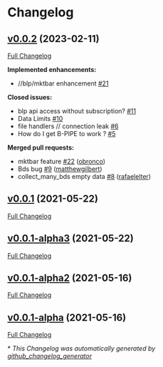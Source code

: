 # Changelog

## [v0.0.2](https://github.com/matthewgilbert/blp/tree/v0.0.2) (2023-02-11)

[Full Changelog](https://github.com/matthewgilbert/blp/compare/v0.0.1...v0.0.2)

**Implemented enhancements:**

- //blp/mktbar enhancement [\#21](https://github.com/matthewgilbert/blp/issues/21)

**Closed issues:**

- blp api access without subscription? [\#11](https://github.com/matthewgilbert/blp/issues/11)
- Data Limits [\#10](https://github.com/matthewgilbert/blp/issues/10)
- file handlers // connection leak [\#6](https://github.com/matthewgilbert/blp/issues/6)
- How do I get B-PIPE to work ? [\#5](https://github.com/matthewgilbert/blp/issues/5)

**Merged pull requests:**

- mktbar feature [\#22](https://github.com/matthewgilbert/blp/pull/22) ([obronco](https://github.com/obronco))
- Bds bug [\#9](https://github.com/matthewgilbert/blp/pull/9) ([matthewgilbert](https://github.com/matthewgilbert))
- collect\_many\_bds empty data [\#8](https://github.com/matthewgilbert/blp/pull/8) ([rafaelelter](https://github.com/rafaelelter))

## [v0.0.1](https://github.com/matthewgilbert/blp/tree/v0.0.1) (2021-05-22)

[Full Changelog](https://github.com/matthewgilbert/blp/compare/v0.0.1-alpha3...v0.0.1)

## [v0.0.1-alpha3](https://github.com/matthewgilbert/blp/tree/v0.0.1-alpha3) (2021-05-22)

[Full Changelog](https://github.com/matthewgilbert/blp/compare/v0.0.1-alpha2...v0.0.1-alpha3)

## [v0.0.1-alpha2](https://github.com/matthewgilbert/blp/tree/v0.0.1-alpha2) (2021-05-16)

[Full Changelog](https://github.com/matthewgilbert/blp/compare/v0.0.1-alpha...v0.0.1-alpha2)

## [v0.0.1-alpha](https://github.com/matthewgilbert/blp/tree/v0.0.1-alpha) (2021-05-16)

[Full Changelog](https://github.com/matthewgilbert/blp/compare/17e4cbe4721b84f1619e8ca1e343f1d8da4f846c...v0.0.1-alpha)



\* *This Changelog was automatically generated by [github_changelog_generator](https://github.com/github-changelog-generator/github-changelog-generator)*
